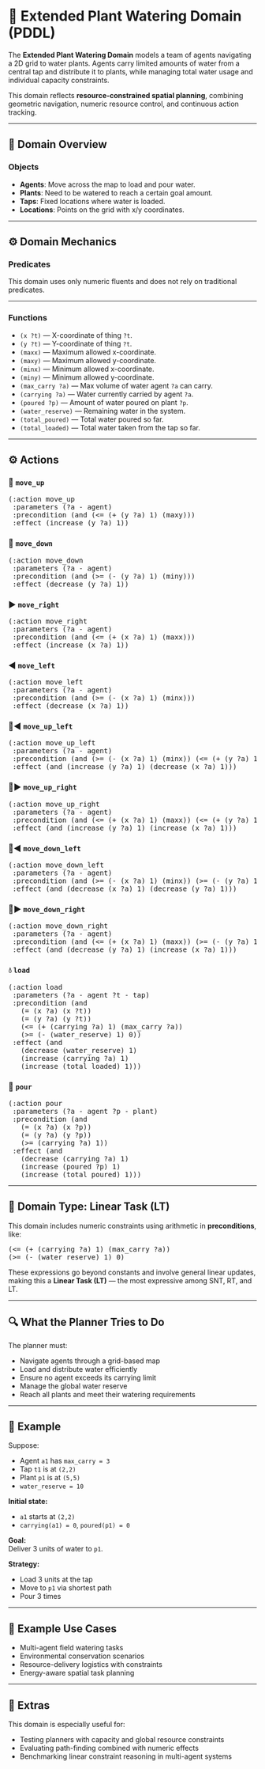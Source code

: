 # 🌱 Extended Plant Watering Domain (PDDL)

The **Extended Plant Watering Domain** models a team of agents navigating a 2D grid to water plants. Agents carry limited amounts of water from a central tap and distribute it to plants, while managing total water usage and individual capacity constraints.

This domain reflects **resource-constrained spatial planning**, combining geometric navigation, numeric resource control, and continuous action tracking.

---

## 📂 Domain Overview

### Objects

- **Agents**: Move across the map to load and pour water.  
- **Plants**: Need to be watered to reach a certain goal amount.  
- **Taps**: Fixed locations where water is loaded.  
- **Locations**: Points on the grid with x/y coordinates.

---

## ⚙️ Domain Mechanics

### Predicates

This domain uses only numeric fluents and does not rely on traditional predicates.

---

### Functions

- `(x ?t)` — X-coordinate of thing `?t`.  
- `(y ?t)` — Y-coordinate of thing `?t`.  
- `(maxx)` — Maximum allowed x-coordinate.  
- `(maxy)` — Maximum allowed y-coordinate.  
- `(minx)` — Minimum allowed x-coordinate.  
- `(miny)` — Minimum allowed y-coordinate.  
- `(max_carry ?a)` — Max volume of water agent `?a` can carry.  
- `(carrying ?a)` — Water currently carried by agent `?a`.  
- `(poured ?p)` — Amount of water poured on plant `?p`.  
- `(water_reserve)` — Remaining water in the system.  
- `(total_poured)` — Total water poured so far.  
- `(total_loaded)` — Total water taken from the tap so far.

---

## ⚙️ Actions

### 🔼 `move_up`

<pre>
(:action move_up
 :parameters (?a - agent)
 :precondition (and (<= (+ (y ?a) 1) (maxy)))
 :effect (increase (y ?a) 1))
</pre>

### 🔽 `move_down`

<pre>
(:action move_down
 :parameters (?a - agent)
 :precondition (and (>= (- (y ?a) 1) (miny)))
 :effect (decrease (y ?a) 1))
</pre>

### ▶️ `move_right`

<pre>
(:action move_right
 :parameters (?a - agent)
 :precondition (and (<= (+ (x ?a) 1) (maxx)))
 :effect (increase (x ?a) 1))
</pre>

### ◀️ `move_left`

<pre>
(:action move_left
 :parameters (?a - agent)
 :precondition (and (>= (- (x ?a) 1) (minx)))
 :effect (decrease (x ?a) 1))
</pre>

### 🔼◀️ `move_up_left`

<pre>
(:action move_up_left
 :parameters (?a - agent)
 :precondition (and (>= (- (x ?a) 1) (minx)) (<= (+ (y ?a) 1) (maxy)))
 :effect (and (increase (y ?a) 1) (decrease (x ?a) 1)))
</pre>

### 🔼▶️ `move_up_right`

<pre>
(:action move_up_right
 :parameters (?a - agent)
 :precondition (and (<= (+ (x ?a) 1) (maxx)) (<= (+ (y ?a) 1) (maxy)))
 :effect (and (increase (y ?a) 1) (increase (x ?a) 1)))
</pre>

### 🔽◀️ `move_down_left`

<pre>
(:action move_down_left
 :parameters (?a - agent)
 :precondition (and (>= (- (x ?a) 1) (minx)) (>= (- (y ?a) 1) (miny)))
 :effect (and (decrease (x ?a) 1) (decrease (y ?a) 1)))
</pre>

### 🔽▶️ `move_down_right`

<pre>
(:action move_down_right
 :parameters (?a - agent)
 :precondition (and (<= (+ (x ?a) 1) (maxx)) (>= (- (y ?a) 1) (miny)))
 :effect (and (decrease (y ?a) 1) (increase (x ?a) 1)))
</pre>

### 💧 `load`

<pre>
(:action load
 :parameters (?a - agent ?t - tap)
 :precondition (and
   (= (x ?a) (x ?t))
   (= (y ?a) (y ?t))
   (<= (+ (carrying ?a) 1) (max_carry ?a))
   (>= (- (water_reserve) 1) 0))
 :effect (and
   (decrease (water_reserve) 1)
   (increase (carrying ?a) 1)
   (increase (total_loaded) 1)))
</pre>

### 🌿 `pour`

<pre>
(:action pour
 :parameters (?a - agent ?p - plant)
 :precondition (and
   (= (x ?a) (x ?p))
   (= (y ?a) (y ?p))
   (>= (carrying ?a) 1))
 :effect (and
   (decrease (carrying ?a) 1)
   (increase (poured ?p) 1)
   (increase (total_poured) 1)))
</pre>

---

## 🧮 Domain Type: Linear Task (LT)

This domain includes numeric constraints using arithmetic in **preconditions**, like:

<pre>
(<= (+ (carrying ?a) 1) (max_carry ?a))
(>= (- (water_reserve) 1) 0)
</pre>

These expressions go beyond constants and involve general linear updates, making this a **Linear Task (LT)** — the most expressive among SNT, RT, and LT.

---

## 🔍 What the Planner Tries to Do

The planner must:

- Navigate agents through a grid-based map  
- Load and distribute water efficiently  
- Ensure no agent exceeds its carrying limit  
- Manage the global water reserve  
- Reach all plants and meet their watering requirements

---

## 🧾 Example

Suppose:

- Agent `a1` has `max_carry = 3`  
- Tap `t1` is at `(2,2)`  
- Plant `p1` is at `(5,5)`  
- `water_reserve = 10`

**Initial state:**

- `a1` starts at `(2,2)`  
- `carrying(a1) = 0`, `poured(p1) = 0`

**Goal:**  
Deliver 3 units of water to `p1`.

**Strategy:**

- Load 3 units at the tap  
- Move to `p1` via shortest path  
- Pour 3 times

---

## 🧪 Example Use Cases

- Multi-agent field watering tasks  
- Environmental conservation scenarios  
- Resource-delivery logistics with constraints  
- Energy-aware spatial task planning

---

## 🎒 Extras

This domain is especially useful for:

- Testing planners with capacity and global resource constraints  
- Evaluating path-finding combined with numeric effects  
- Benchmarking linear constraint reasoning in multi-agent systems

